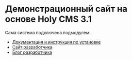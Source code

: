 # Демонстрационный сайт на основе Holy CMS 3.1

Сама система подключена подмодулем.

* [Документация и инструкция по установке](http://holy-cms.ru/)
* [Сайт разработчика](http://siteszone.ru/)
* [Блог разработчика](http://old-hard.ru/)